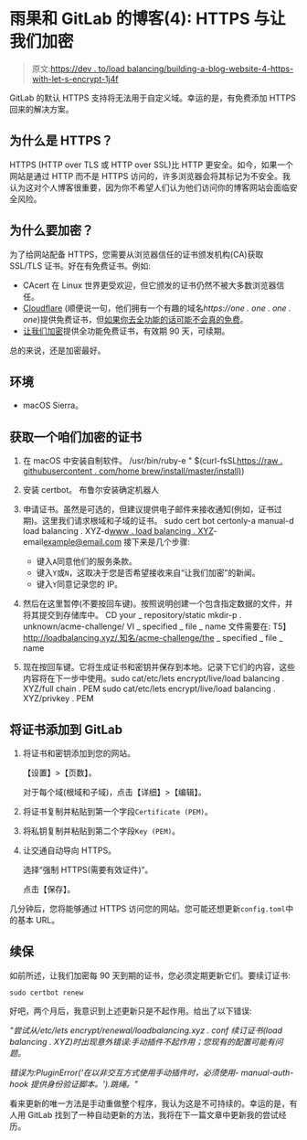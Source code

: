 # 雨果和 GitLab 的博客(4): HTTPS 与让我们加密

> 原文:[https://dev . to/load balancing/building-a-blog-website-4-https-with-let-s-encrypt-1j4f](https://dev.to/loadbalancing/building-a-blog-website-4-https-with-let-s-encrypt-1j4f)

GitLab 的默认 HTTPS 支持将无法用于自定义域。幸运的是，有免费添加 HTTPS 回来的解决方案。

## [](#why-https)为什么是 HTTPS？

HTTPS (HTTP over TLS 或 HTTP over SSL)比 HTTP 更安全。如今，如果一个网站是通过 HTTP 而不是 HTTPS 访问的，许多浏览器会将其标记为不安全。我认为这对个人博客很重要，因为你不希望人们认为他们访问你的博客网站会面临安全风险。

## [](#why-lets-encrypt)为什么要加密？

为了给网站配备 HTTPS，您需要从浏览器信任的证书颁发机构(CA)获取 SSL/TLS 证书。好在有免费证书。例如:

*   CAcert 在 Linux 世界更受欢迎，但它颁发的证书仍然不被大多数浏览器信任。
*   [Cloudflare](https://www.cloudflare.com) (顺便说一句，他们拥有一个有趣的域名*https://one . one . one . one*)提供免费证书，但[如果你去全功能的话可能不会真的免费](https://nickjanetakis.com/blog/lets-encrypt-vs-cloudflare-for-https)。
*   [让我们加密](https://letsencrypt.org)提供全功能免费证书，有效期 90 天，可续期。

总的来说，还是加密最好。

## [](#environment)环境

*   macOS Sierra。

## [](#obtain-a-lets-encrypt-certificate)获取一个咱们加密的证书

1.  在 macOS 中安装自制软件。
    /usr/bin/ruby-e " $(curl-fsSL[https://raw . githubusercontent . com/home brew/install/master/install)](https://raw.githubusercontent.com/Homebrew/install/master/install))

2.  安装 certbot。
    布鲁尔安装确定机器人

3.  申请证书。虽然是可选的，但建议提供电子邮件来接收通知(例如，证书过期)。这里我们请求根域和子域的证书。
    sudo cert bot certonly-a manual-d load balancing . XYZ-d[www . load balancing . XYZ](http://www.loadbalancing.xyz)-email[example@email.com](mailto:example@email.com)
    接下来是几个步骤:

    *   键入`A`同意他们的服务条款。
    *   键入`Y`或`N`，这取决于您是否希望接收来自“让我们加密”的新闻。
    *   键入`Y`同意记录您的 IP。
4.  然后在这里暂停(不要按回车键)。按照说明创建一个包含指定数据的文件，并将其提交到存储库中。
    CD your _ repository/static
    mkdir-p . unknown/acme-challenge/
    VI _ specified _ file _ name
    文件需要在:
    T5】http://loadbalancing.xyz/.知名/acme-challenge/the _ specified _ file _ name

5.  现在按回车键。它将生成证书和密钥并保存到本地。记录下它们的内容，这些内容将在下一步中使用。sudo cat/etc/lets encrypt/live/load balancing . XYZ/full chain . PEM
    sudo cat/etc/lets encrypt/live/load balancing . XYZ/privkey . PEM

## [](#add-the-certificate-to-gitlab)将证书添加到 GitLab

1.  将证书和密钥添加到您的网站。

    【设置】>【页数】。

    对于每个域(根域和子域)，点击【详细】>【编辑】。

2.  将证书复制并粘贴到第一个字段`Certificate (PEM)`。

3.  将私钥复制并粘贴到第二个字段`Key (PEM)`。

4.  让交通自动导向 HTTPS。

    选择“强制 HTTPS(需要有效证件)”。

    点击【保存】。

几分钟后，您将能够通过 HTTPS 访问您的网站。您可能还想更新`config.toml`中的基本 URL。

## [](#renewal)续保

如前所述，让我们加密每 90 天到期的证书，您必须定期更新它们。要续订证书:

```
sudo certbot renew 
```

好吧，两个月后，我意识到上述更新只是不起作用。给出了以下错误:

*"尝试从/etc/lets encrypt/renewal/loadbalancing.xyz . conf 续订证书(load balancing . XYZ)时出现意外错误:手动插件不起作用；您现有的配置可能有问题。*

*错误为:PluginError('在以非交互方式使用手动插件时，必须使用- manual-auth-hook 提供身份验证脚本。').跳绳。"*

看来更新的唯一方法是手动重做整个程序，我认为这是不可持续的。幸运的是，有人用 GitLab 找到了一种自动更新的方法，我将在下一篇文章中更新我的尝试经历。